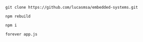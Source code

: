 ```
git clone https://github.com/lucasmsa/embedded-systems.git
```

```
npm rebuild
```

```
npm i
```

```
forever app.js
```
